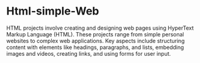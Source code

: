 # Html-simple-Web
HTML projects involve creating and designing web pages using HyperText Markup Language (HTML). These projects range from simple personal websites to complex web applications. Key aspects include structuring content with elements like headings, paragraphs, and lists, embedding images and videos, creating links, and using forms for user input. 
